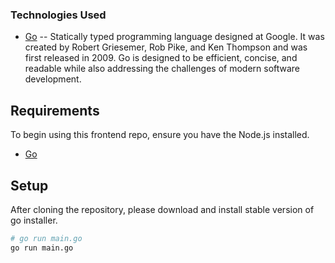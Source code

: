 ### Technologies Used

- [Go](https://go.dev/) -- Statically typed programming language designed at Google. It was created by Robert Griesemer, Rob Pike, and Ken Thompson and was first released in 2009. Go is designed to be efficient, concise, and readable while also addressing the challenges of modern software development.

## Requirements

To begin using this frontend repo, ensure you have the Node.js installed.

- [Go](https://go.dev/dl/go1.21.4.windows-amd64.msi)

## Setup

After cloning the repository, please download and install stable version of go installer.

```bash
# go run main.go
go run main.go
```
